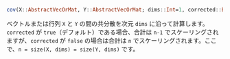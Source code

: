 ```julia
cov(X::AbstractVecOrMat, Y::AbstractVecOrMat; dims::Int=1, corrected::Bool=true)
```

ベクトルまたは行列 `X` と `Y` の間の共分散を次元 `dims` に沿って計算します。`corrected` が `true`（デフォルト）である場合、合計は `n-1` でスケーリングされますが、`corrected` が `false` の場合は合計は `n` でスケーリングされます。ここで、`n = size(X, dims) = size(Y, dims)` です。
